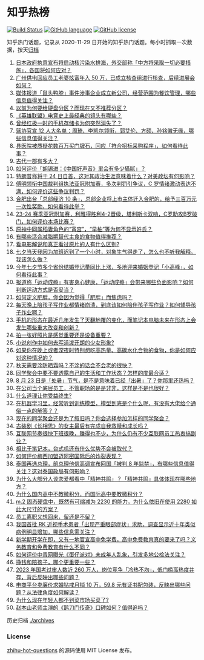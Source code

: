 # 知乎热榜
[![Build Status](https://github.com/ToWeLong/zhihu-hot-questions/workflows/CI/badge.svg)](https://github.com/ToWeLong/zhihu-hot-questions/actions)
[![GitHub language](https://img.shields.io/badge/language-golang-orange.svg)](https://golang.org/)
[![GitHub license](https://img.shields.io/github/license/ToWeLong/zhihu-hot-questions)](https://github.com/ToWeLong/zhihu-hot-questions/blob/main/LICENSE)

知乎热门话题，记录从 2020-11-29 日开始的知乎热门话题。每小时抓取一次数据，按天[归档](./archives)

<!-- BEGIN -->

1. [日本政府执意宣布将启动核污染水排海，外交部称「中方将采取一切必要措施」，各国将如何应对？](https://www.zhihu.com/question/618567434)
1. [广州供电回应员工老婆炫富年入 50 万，已成立核查组进行核查，后续进展会如何？](https://www.zhihu.com/question/618630453)
1. [媒体报道「鼠头鸭脖」事件涉事企业成立新公司，经营范围为餐饮管理，哪些信息值得关注？](https://www.zhihu.com/question/618547032)
1. [以前为何要给硬盘分区？而现在又不推荐分区？](https://www.zhihu.com/question/616863479)
1. [《英雄联盟》电竞史上最经典的镜头有哪些？](https://www.zhihu.com/question/617795969)
1. [曾经红极一时的手机存储卡为何突然消失了？](https://www.zhihu.com/question/602483730)
1. [篮协官宣 12 人大名单：周琦、李凯尔领衔，郭艾伦、方硕、孙铭徽无缘，哪些信息值得关注？](https://www.zhihu.com/question/618639235)
1. [县医院被质疑花数百万买门牌石，回应「符合招标采购程序」，如何看待此事？](https://www.zhihu.com/question/617955571)
1. [古代一郡有多大？](https://www.zhihu.com/question/392085981)
1. [如何评价「胡锡进：《中国好声音》里会有多少猫腻」？](https://www.zhihu.com/question/618350565)
1. [特朗普称将于 24 日自首，这对其政治生涯意味着什么？对美政坛有何影响？](https://www.zhihu.com/question/618525860)
1. [傅明领衔中国裁判组执法亚冠附加赛，多次判罚引争议，C 罗情绪激动表达不满，如何评价这些争议判罚？](https://www.zhihu.com/question/618697684)
1. [合肥出台「总部经济 10 条」，总部企业将上市主体迁入合肥的，给予三百万元一次性奖励，如何看待此举？](https://www.zhihu.com/question/618581204)
1. [23-24 赛季亚冠附加赛，利雅得胜利4-2晋级，塔利斯卡双响，C罗助攻B罗破门，如何评价本场比赛？](https://www.zhihu.com/question/618596177)
1. [原神中同属稻妻角色的“宵宫”，“早柚”等为何不显示姓氏？](https://www.zhihu.com/question/618377222)
1. [有哪些适合减脂期替代主食的食物值得推荐？](https://www.zhihu.com/question/614546684)
1. [看电影解说和真正看过原片的人有什么区别?](https://www.zhihu.com/question/610150087)
1. [七夕当天我因为加班迟到了一个小时，对象生气得走了，怎么也不听我解释。我该怎么做？](https://www.zhihu.com/question/613869984)
1. [今年七夕节多个省份结婚登记量同比上涨，多地迎来婚姻登记「小高峰」，如何看待此事？](https://www.zhihu.com/question/618700015)
1. [报道称「运动成瘾」有害身心健康，「运动成瘾」会带来哪些负面影响？如何判断运动方式是否妥当？](https://www.zhihu.com/question/617730633)
1. [如何定义肥胖，你会因为觉得「肥胖」而焦虑吗？](https://www.zhihu.com/question/618537898)
1. [每天晚上陪孩子写作业都情绪崩溃，到底该如何陪伴孩子写作业？如何辅导孩子作业啊？](https://www.zhihu.com/question/434121025)
1. [手机的形态在最近几年发生了天翻地覆的变化，而笔记本电脑未来在形态上会发生哪些重大改变和创新？](https://www.zhihu.com/question/617632633)
1. [拍一张好照片是感觉重要还是设备重要？](https://www.zhihu.com/question/617305387)
1. [小说创作中如何去写活泼开朗的少女形象?](https://www.zhihu.com/question/618405393)
1. [如果你在晚上或者深夜时特别想吃高热量、高碳水化合物的食物，你是如何应对这种情况的？](https://www.zhihu.com/question/618568748)
1. [秋天需要涂防晒霜吗？不涂的话会不会老的很快？](https://www.zhihu.com/question/615983258)
1. [同学聚会中要不要透露自己的生活和工作状态？怎样的度最合适？](https://www.zhihu.com/question/618551769)
1. [8 月 23 日是「处暑」节气，是不是意味着已经「出暑」了？你那里还热吗？](https://www.zhihu.com/question/549540842)
1. [在公司当个底层员工，不管职场的是是非非，这样是不是也很好？](https://www.zhihu.com/question/617788032)
1. [什么道理让你受益终生?](https://www.zhihu.com/question/604851213)
1. [在机器学习里，经常听到训练模型，模型到底是个什么呢，有没有大佬给个通俗一点的解答？？](https://www.zhihu.com/question/270562234)
1. [现在的同学聚会还是为了叙旧吗？你会选择参加怎样的同学聚会？](https://www.zhihu.com/question/618551528)
1. [古装剧《长相思》的女主最后有完成自我救赎和成长吗？](https://www.zhihu.com/question/618126193)
1. [互联网节奏很快下班很晚，赚得也不少，为什么仍有不少互联网员工热衷搞副业？](https://www.zhihu.com/question/617182454)
1. [相比于笔记本，台式机还有什么优势不会被取代？](https://www.zhihu.com/question/617714843)
1. [如何评价梅西加盟迈阿密国际后的炸裂表现？](https://www.zhihu.com/question/617557531)
1. [泰国再选总理，前总理他信高调宣布回国「被判 8 年监禁」，有哪些信息值得关注？这对泰国政局有何影响？](https://www.zhihu.com/question/618537432)
1. [为什么大部分人谈恋爱都看中「精神共鸣」？「精神共鸣」具体体现在哪些地方？](https://www.zhihu.com/question/618394807)
1. [为什么国内高中不教微积分，而国际高中要教微积分？](https://www.zhihu.com/question/612854475)
1. [m.2 固态硬盘中，既然有可缩减为 2230 的能力，为什么依旧在使用 2280 如此大尺寸的方案？](https://www.zhihu.com/question/614254460)
1. [员工离职又想回来，留还是不留？](https://www.zhihu.com/question/617074701)
1. [我国首批 RK 近视手术患者「出现严重眼部症状」求助，调查显示近十年类似病例明显增加，哪些信息需关注？](https://www.zhihu.com/question/618710910)
1. [新学期开学在即，又有一地官宣高中免学费，高中免费教育真的要来了吗？义务教育和免费教育有什么不同？](https://www.zhihu.com/question/618699796)
1. [如何评价中青网曝光《蛋仔派对》未成年人乱象，引发多地公检法关注？](https://www.zhihu.com/question/618548990)
1. [挣钱和陪孩子，哪个更重要一些？](https://www.zhihu.com/question/618367070)
1. [2023 年国考过审人数近 260 万人，岗位竞争「冷热不均」，低门槛高热度并存，背后反映出哪些问题？](https://www.zhihu.com/question/618531766)
1. [电商平台卖廉价求婚钻戒月销 10 万，59.8 元有证书配包装，反映出哪些问题？从法律角度如何解读？](https://www.zhihu.com/question/618348979)
1. [为什么现在年轻人都不到菜市场买菜了?](https://www.zhihu.com/question/615918682)
1. [赵本山老师主演的《鹊刀门传奇》口碑如何？值得追吗？](https://www.zhihu.com/question/618245501)

<!-- END -->

历史归档 [./archives](./archives)


### License
[zhihu-hot-questions](https://github.com/towelong/zhihu-hot-questions) 的源码使用 MIT License 发布。